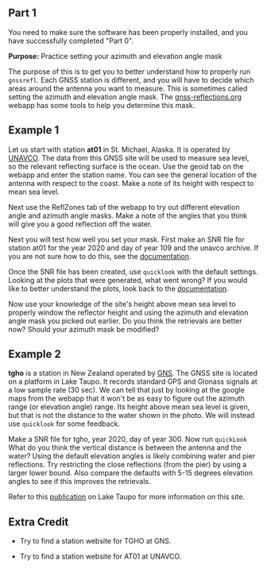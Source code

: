
## Part 1

You need to make sure the software has been properly installed, and you have successfully completed "Part 0".

**Purpose:** Practice setting your azimuth and elevation angle mask  

The purpose of this is to get you to better understand 
how to properly run <code>gnssrefl</code>. Each GNSS station is different, and you will have to 
decide which areas around the antenna you want to measure. This is sometimes called setting the 
azimuth and elevation angle mask. 
The <a href=https://gnss-reflections.org target="_blank">gnss-reflections.org</a> webapp has 
some tools to help you determine this mask.

## Example 1

Let us start with station **at01** in St. Michael, Alaska. 
It is operated by [UNAVCO](https://www.unavco.org). The data from
this GNSS site will be used to measure sea level, so the relevant reflecting surface is 
the ocean. Use the geoid tab on the webapp and enter the station name.
You can see the general location of the antenna with respect to the coast. 
Make a note of its height with respect to mean sea level. 

Next use the ReflZones tab of the webapp to try out different elevation angle 
and azimuth angle masks. Make a note of the angles that you think will give you a 
good reflection off the water.

Next you will test how well you set your mask. First make an SNR file for station 
at01 for the year 2020 and day of year 109 and the unavco archive.  If you are not 
sure how to do this, see the [documentation](https://github.com/kristinemlarson/gnssrefl).

Once the SNR file has been created, use <code>quicklook</code> with the default settings.
Looking at the plots that were generated, what went wrong? If you would like to better understand the plots,
look back to the [documentation](https://github.com/kristinemlarson/gnssrefl).

Now use your knowledge of the site's height above mean sea level to properly window 
the reflector height and using the azimuth and elevation angle mask you picked out
earlier. Do you think the retrievals are better now? Should your azimuth mask be modified?


## Example 2

**tgho** is a station in New Zealand operated by [GNS](https://www.gns.cri.nz). The GNSS site is located
on a platform in Lake Taupo. It records standard GPS and Glonass signals at a low sample rate (30 sec).
We can tell that just by looking at the google maps from the webapp that it won't be as easy to figure out the 
azimuth range (or elevation angle) range. Its height above mean sea level is given, but that is not the distance
to the water shown in the photo. We will instead use <code>quicklook</code> for some feedback.

Make a SNR file for tgho, year 2020, day of year 300. Now run <code>quickLook</code>
What do you think the vertical distance is between the antenna and the water? Using the default elevation angles 
is likely combining water and pier reflections. Try restricting the close reflections (from the pier) by using a larger 
lower bound. Also compare the defaults with 5-15 degrees elevation angles to see if this improves the retrievals. 

Refer to this [publication](https://www.kristinelarson.net/wp-content/uploads/2021/05/Holden-May2021.pdf) on 
Lake Taupo for more information on this site.

## Extra Credit

* Try to find a station website for TGHO at GNS.

* Try to find a station website for AT01 at UNAVCO.
